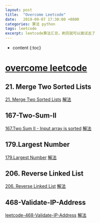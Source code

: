 ```yaml
---
layout: post
title:  "Overcome Leetcode"
date:   2019-09-07 17:30:00 +0800
categories: 算法 python
tags: leetcode
excerpt: leetcode算法汇总，刷完就可以面试去了
---
```

* content
{:toc}

# [overcome leetcode](https://leetcode.com/problemset/all/)


## 21. Merge Two Sorted Lists
[21. Merge Two Sorted Lists](https://leetcode.com/problems/merge-two-sorted-lists/)
[解法](http://jaccorot.github.io/2020/06/26/ARTS-005/)

## 167-Two-Sum-II
[167.Two Sum II - Input array is sorted](https://leetcode.com/problems/two-sum-ii-input-array-is-sorted/)
[解法](http://jaccorot.github.io/2020/06/05/ARTS-002/)


## 179.Largest Number
[179.Largest Number](https://leetcode.com/problems/largest-number/)
[解法](http://jaccorot.github.io/2020/06/26/ARTS-005/)

## 206. Reverse Linked List
[206. Reverse Linked List](https://leetcode.com/problems/reverse-linked-list/submissions/)
[解法](http://jaccorot.github.io/2020/07/03/ARTS-006/)


## 468-Validate-IP-Address
[leetcode-468-Validate-IP-Address](https://leetcode.com/problems/validate-ip-address/)
[解法](http://jaccorot.github.io/2020/05/27/ARTS-001/)

